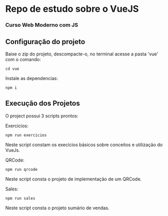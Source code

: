 # Repo de estudo sobre o VueJS 
### Curso Web Moderno com JS

## Configuração do projeto
Baixe o zip do projeto, descompacte-o, no terminal acesse a pasta 'vue' com o comando:
```
cd vue
```
Instale as dependencias:
```
npm i
```

## Execução dos Projetos
O project possui 3 scripts prontos:

Exercicios: 
```
npm run exercicios
```
Neste script constam os execícios básicos sobre conceitos e utilização do VueJs.

QRCode: 
```
npm run qrcode
```
Neste script consta o projeto de implementação de um QRCode.

Sales: 
```
npm run sales
```
Neste script consta o projeto sumário de vendas.
